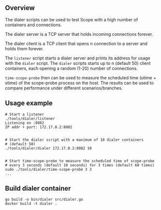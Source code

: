 ## Overview

The dialer scripts can be used to test Scope with a high number of
containers and connections.

The dialer server is a TCP server that holds incoming connections
forever.

The dialer client is a TCP client that opens n connection to a server
and holds them forever.

The `listener` script starts a dialer server and prints its address for
usage with the `dialer` script. The `dialer` scripts starts up to n
(default 50) client containers, each opening a random (1-20) number of
connections.

`time-scope-probe` then can be used to measure the scheduled time
(utime + stime) of the scope-probe process on the host. The results
can be used to compare performance under different scenarios/branches.

## Usage example

```
# Start a listener
./tools/dialer/listener
Listening on :8082
IP addr + port: 172.17.0.2:8082


# Start the dialer script with a maximum of 10 dialer containers
# (default 50)
./tools/dialer/dialer 172.17.0.2:8082 10


# Start time-scope-probe to measure the scheduled time of scope-probe
# every 3 seconds (default 10 seconds) for 3 times (default 60 times)
sudo ./tools/dialer/time-scope-probe 3 3
...
```

## Build dialer container

```
go build -o bin/dialer src/dialer.go
docker build -t dialer .
```
